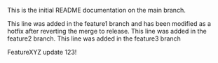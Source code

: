 This is the initial README documentation on the main branch.

This line was added in the feature1 branch and has been modified as a hotfix after reverting the merge to release.
This line was added in the feature2 branch.
This line was added in the feature3 branch

FeatureXYZ update 123!